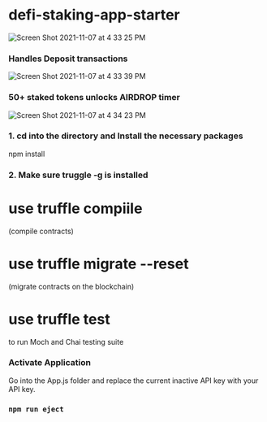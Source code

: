 # defi-staking-app-starter

![Screen Shot 2021-11-07 at 4 33 25 PM](https://user-images.githubusercontent.com/22567920/140668189-2346dcb4-9b71-404b-8fce-791bb9a3db4b.png)

### Handles Deposit transactions 
![Screen Shot 2021-11-07 at 4 33 39 PM](https://user-images.githubusercontent.com/22567920/140668217-26cd1c2c-2cc5-4fe8-bd7e-79bbda216c9f.png)


### 50+ staked tokens unlocks AIRDROP timer
![Screen Shot 2021-11-07 at 4 34 23 PM](https://user-images.githubusercontent.com/22567920/140668227-510662db-a77a-4ad4-9851-e52d3c6ad051.png)

### 1. cd into the directory and Install the necessary packages

npm install

### 2. Make sure truggle -g is installed

# use truffle compiile 
(compile contracts)

# use truffle migrate --reset 
(migrate contracts on the blockchain)

# use truffle test
to run Moch and Chai testing suite

### Activate Application

Go into the App.js folder and replace the current inactive
API key with your API key.

### `npm run eject`
